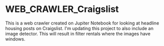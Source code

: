 # WEB_CRAWLER_Craigslist
This is a web crawler created on Jupiter Notebook for looking at headline housing posts on Craigslist. 
I'm updating this project to also include an image detector. This will result in filter rentals where the images have windows.
